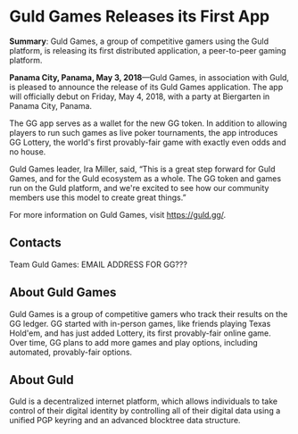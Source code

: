 # Guld Games Releases its First App

**Summary**: Guld Games, a group of competitive gamers using the Guld platform, is releasing its first distributed application, a peer-to-peer gaming platform.

**Panama City, Panama, May 3, 2018**&mdash;Guld Games, in association with Guld, is pleased to announce the release of its Guld Games application. The app will officially debut on Friday, May 4, 2018, with a party at Biergarten in Panama City, Panama.

The GG app serves as a wallet for the new GG token. In addition to allowing players to run such games as live poker tournaments, the app introduces GG Lottery, the world's first provably-fair game with exactly even odds and no house.

Guld Games leader, Ira Miller, said, “This is a great step forward for Guld Games, and for the Guld ecosystem as a whole. The GG token and games run on the Guld platform, and we're excited to see how our community members use this model to create great things.”

For more information on Guld Games, visit https://guld.gg/.

## Contacts

Team Guld Games: EMAIL ADDRESS FOR GG???

## About Guld Games

Guld Games is a group of competitive gamers who track their results on the GG ledger. GG started with in-person games, like friends playing Texas Hold'em, and has just added Lottery, its first provably-fair online game. Over time, GG plans to add more games and play options, including automated, provably-fair options.

## About Guld

Guld is a decentralized internet platform, which allows individuals to take control of their digital identity by controlling all of their digital data using a unified PGP keyring and an advanced blocktree data structure.